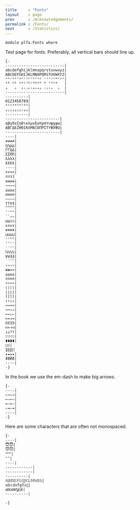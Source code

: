 ```yaml
---
title     : "Fonts"
layout    : page
prev      : /Acknowledgements/
permalink : /Fonts/
next      : /Statistics/
---
```


```
module plfa.Fonts where
```

Test page for fonts. Preferably, all vertical bars should line up.

```
{-
--------------------------|
abcdefghijklmnopqrstuvwxyz|
ABCDEFGHIJKLMNOPQRSTUVWXYZ|
ᵃᵇᶜᵈᵉᶠᵍʰⁱʲᵏˡᵐⁿᵒᵖ ʳˢᵗᵘᵛʷˣʸᶻ|
ᴬᴮ ᴰᴱ ᴳᴴᴵᴶᴷᴸᴹᴺᴼᴾ ᴿ ᵀᵁⱽᵂ   |
ₐ   ₑ  ₕᵢⱼₖₗₘₙₒₚ ᵣₛₜᵤ  ₓ  |
--------------------------|
----------|
0123456789|
⁰¹²³⁴⁵⁶⁷⁸⁹|
₀₁₂₃₄₅₆₇₈₉|
----------|
------------------------|
αβγδεζηθικλμνξοπρστυφχψω|
ΑΒΓΔΕΖΗΘΙΚΛΜΝΞΟΠΡΣΤΥΦΧΨΩ|
------------------------|
----|
≠≠≠≠|
ηημμ|
ΓΓΔΔ|
ΣΣΠΠ|
λλλλ|
ƛƛƛƛ|
····|
××××|
ℓℓℓℓ|
≡≡≡≡|
¬¬¬¬|
≤≤≥≥|
∅∅∅∅|
————|
††‡‡|
^^^^|
''""|
``~~|
⊎⊎⊃⊃|
∧∧∨∨|
⊗⊗⊗⊗|
⊔⊔⊔⊔|
ᶜᶜᵇᵇ|
ˡˡʳʳ|
⁻⁻⁺⁺|
ℕℕℕℕ|
∀∀∃∃|
′′″″|
∘∘∘∘|
‌≢≢≃≃|
≲≲≳≳|
≟≟≐≐|
∸∸∸∸|
⟨⟨⟩⟩|
⌊⌊⌋⌋|
⌈⌈⌉⌉|
↑↑↓↓|
⇔⇔↔↔|
→→⇒⇒|
←←⇐⇐|
↞↞↠↠|
∈∈∋∋|
⊢⊢⊣⊣|
⊥⊥⊤⊤|
∷∷∷∷|
∎∎∎∎|
⦂⦂⦂⦂|
∥∥∥∥|
★★★★|
∌∌∉∉|
----|
-}
```

In the book we use the em-dash to make big arrows.

```
{-
----|
—→—→|
←—←—|
↞—↞—|
—↠—↠|
----|
-}
```

Here are some characters that are often not monospaced.

```
{-
----|
😇😇|
😈😈|
⁗⁗|
‴‴|
----|
------------|
------------|
----------|
𝔸𝔹𝔻𝔼𝔽𝔾𝕀𝕁𝕂𝕃𝕄ℕ𝕆𝕊|
𝕒𝕓𝕔𝕕𝕖𝕗𝕘𝕙𝕚𝕛|
𝑎𝑏𝑐𝑑𝑒𝑓𝑔𝑖𝑗𝑘|
----------|

-}
```
